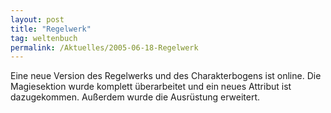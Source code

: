 ```yaml
---
layout: post
title: "Regelwerk"
tag: weltenbuch
permalink: /Aktuelles/2005-06-18-Regelwerk
---
```


<p>Eine neue Version des Regelwerks und des Charakterbogens ist online. Die Magiesektion wurde komplett &uuml;berarbeitet und ein neues Attribut ist dazugekommen. Au&szlig;erdem wurde die Ausr&uuml;stung erweitert.</p>

